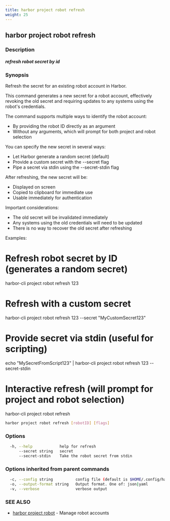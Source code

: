 ```yaml
---
title: harbor project robot refresh
weight: 25
---
```

## harbor project robot refresh

### Description

##### refresh robot secret by id

### Synopsis

Refresh the secret for an existing robot account in Harbor.

This command generates a new secret for a robot account, effectively revoking 
the old secret and requiring updates to any systems using the robot's credentials.

The command supports multiple ways to identify the robot account:
- By providing the robot ID directly as an argument
- Without any arguments, which will prompt for both project and robot selection

You can specify the new secret in several ways:
- Let Harbor generate a random secret (default)
- Provide a custom secret with the --secret flag
- Pipe a secret via stdin using the --secret-stdin flag

After refreshing, the new secret will be:
- Displayed on screen
- Copied to clipboard for immediate use
- Usable immediately for authentication

Important considerations:
- The old secret will be invalidated immediately
- Any systems using the old credentials will need to be updated
- There is no way to recover the old secret after refreshing

Examples:
  # Refresh robot secret by ID (generates a random secret)
  harbor-cli project robot refresh 123

  # Refresh with a custom secret
  harbor-cli project robot refresh 123 --secret "MyCustomSecret123"

  # Provide secret via stdin (useful for scripting)
  echo "MySecretFromScript123" | harbor-cli project robot refresh 123 --secret-stdin

  # Interactive refresh (will prompt for project and robot selection)
  harbor-cli project robot refresh

```sh
harbor project robot refresh [robotID] [flags]
```

### Options

```sh
  -h, --help            help for refresh
      --secret string   secret
      --secret-stdin    Take the robot secret from stdin
```

### Options inherited from parent commands

```sh
  -c, --config string          config file (default is $HOME/.config/harbor-cli/config.yaml)
  -o, --output-format string   Output format. One of: json|yaml
  -v, --verbose                verbose output
```

### SEE ALSO

* [harbor project robot](harbor-project-robot.md)	 - Manage robot accounts

